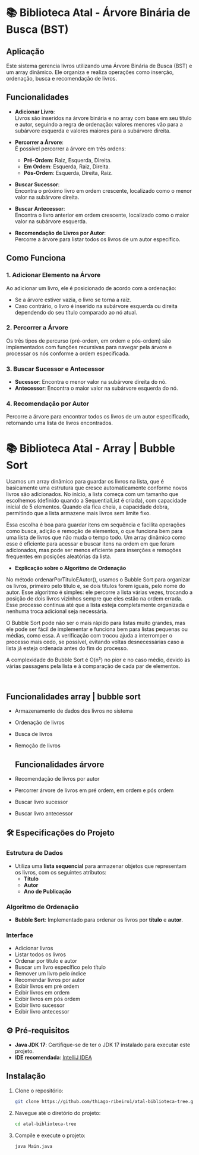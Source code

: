 # 📚 Biblioteca Atal - Árvore Binária de Busca (BST)

## Aplicação

Este sistema gerencia livros utilizando uma Árvore Binária de Busca (BST) e um array dinâmico. Ele organiza e realiza operações como inserção, ordenação, busca e recomendação de livros.

## Funcionalidades

- **Adicionar Livro**:  
  Livros são inseridos na árvore binária e no array com base em seu título e autor, seguindo a regra de ordenação: valores menores vão para a subárvore esquerda e valores maiores para a subárvore direita.

- **Percorrer a Árvore**:  
  É possível percorrer a árvore em três ordens:
  - **Pré-Ordem**: Raiz, Esquerda, Direita.
  - **Em Ordem**: Esquerda, Raiz, Direita.
  - **Pós-Ordem**: Esquerda, Direita, Raiz.

- **Buscar Sucessor**:  
  Encontra o próximo livro em ordem crescente, localizado como o menor valor na subárvore direita.

- **Buscar Antecessor**:  
  Encontra o livro anterior em ordem crescente, localizado como o maior valor na subárvore esquerda.

- **Recomendação de Livros por Autor**:  
  Percorre a árvore para listar todos os livros de um autor específico.

## Como Funciona

### 1. Adicionar Elemento na Árvore
Ao adicionar um livro, ele é posicionado de acordo com a ordenação:
- Se a árvore estiver vazia, o livro se torna a raiz.
- Caso contrário, o livro é inserido na subárvore esquerda ou direita dependendo do seu título comparado ao nó atual.

### 2. Percorrer a Árvore
Os três tipos de percurso (pré-ordem, em ordem e pós-ordem) são implementados com funções recursivas para navegar pela árvore e processar os nós conforme a ordem especificada.

### 3. Buscar Sucessor e Antecessor
- **Sucessor**: Encontra o menor valor na subárvore direita do nó.
- **Antecessor**: Encontra o maior valor na subárvore esquerda do nó.

### 4. Recomendação por Autor
Percorre a árvore para encontrar todos os livros de um autor especificado, retornando uma lista de livros encontrados.

# 📚 Biblioteca Atal - Array | Bubble Sort

Usamos um array dinâmico para guardar os livros na lista, que é basicamente uma estrutura que cresce automaticamente conforme novos livros são adicionados. No início, a lista começa com um tamanho que escolhemos (definido quando a SequentialList é criada), com capacidade inicial de 5 elementos. Quando ela fica cheia, a capacidade dobra, permitindo que a lista armazene mais livros sem limite fixo.

Essa escolha é boa para guardar itens em sequência e facilita operações como busca, adição e remoção de elementos, o que funciona bem para uma lista de livros que não muda o tempo todo. Um array dinâmico como esse é eficiente para acessar e buscar itens na ordem em que foram adicionados, mas pode ser menos eficiente para inserções e remoções frequentes em posições aleatórias da lista.

- **Explicação sobre o Algoritmo de Ordenação**
  
No método ordenarPorTituloEAutor(), usamos o Bubble Sort para organizar os livros, primeiro pelo título e, se dois títulos forem iguais, pelo nome do autor. Esse algoritmo é simples: ele percorre a lista várias vezes, trocando a posição de dois livros vizinhos sempre que eles estão na ordem errada. Esse processo continua até que a lista esteja completamente organizada e nenhuma troca adicional seja necessária.

O Bubble Sort pode não ser o mais rápido para listas muito grandes, mas ele pode ser fácil de implementar e funciona bem para listas pequenas ou médias, como essa. A verificação com trocou ajuda a interromper o processo mais cedo, se possível, evitando voltas desnecessárias caso a lista já esteja ordenada antes do fim do processo.

A complexidade do Bubble Sort é O(n²) no pior e no caso médio, devido às várias passagens pela lista e à comparação de cada par de elementos.

<br>


## Funcionalidades array | bubble sort

- Armazenamento de dados dos livros no sistema
- Ordenação de livros
- Busca de livros
- Remoção de livros

  ## Funcionalidades árvore

- Recomendação de livros por autor
- Percorrer árvore de livros em pré ordem, em ordem e pós ordem
- Buscar livro sucessor
- Buscar livro antecessor


## 🛠️ Especificações do Projeto

### Estrutura de Dados

- Utiliza uma **lista sequencial** para armazenar objetos que representam os livros, com os seguintes atributos:
  - **Título**
  - **Autor**
  - **Ano de Publicação**

### Algoritmo de Ordenação

- **Bubble Sort**: Implementado para ordenar os livros por **título** e **autor**.

### Interface

- Adicionar livros
- Listar todos os livros
- Ordenar por título e autor
- Buscar um livro específico pelo título
- Remover um livro pelo índice
- Recomendar livros por autor
- Exibir livros em pré ordem
- Exibir livros em ordem 
- Exibir livros em pós ordem
- Exibir livro sucessor
- Exibir livro antecessor

## ⚙️ Pré-requisitos

- **Java JDK 17**: Certifique-se de ter o JDK 17 instalado para executar este projeto.
- **IDE recomendada**: [IntelliJ IDEA](https://www.jetbrains.com/idea/)

## Instalação

1. Clone o repositório:
    ```bash
    git clone https://github.com/thiago-ribeiro1/atal-biblioteca-tree.git
    ```

2. Navegue até o diretório do projeto:
    ```bash
    cd atal-biblioteca-tree
    ```

3. Compile e execute o projeto:
    ```bash
    java Main.java
    ```

